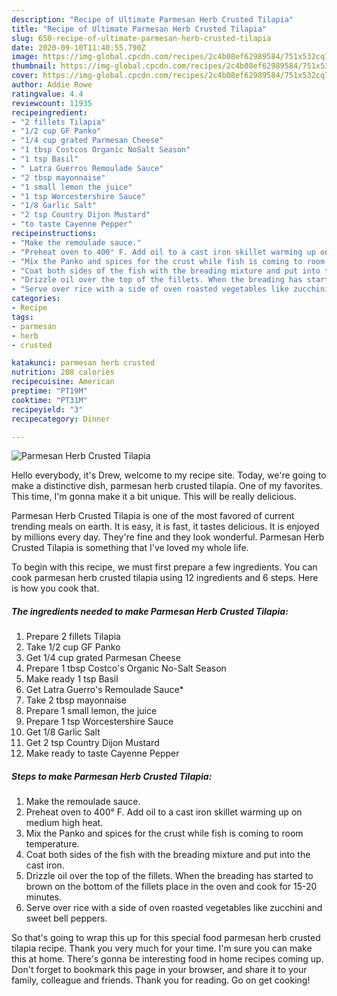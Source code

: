 ```yaml
---
description: "Recipe of Ultimate Parmesan Herb Crusted Tilapia"
title: "Recipe of Ultimate Parmesan Herb Crusted Tilapia"
slug: 650-recipe-of-ultimate-parmesan-herb-crusted-tilapia
date: 2020-09-10T11:40:55.790Z
image: https://img-global.cpcdn.com/recipes/2c4b08ef62989584/751x532cq70/parmesan-herb-crusted-tilapia-recipe-main-photo.jpg
thumbnail: https://img-global.cpcdn.com/recipes/2c4b08ef62989584/751x532cq70/parmesan-herb-crusted-tilapia-recipe-main-photo.jpg
cover: https://img-global.cpcdn.com/recipes/2c4b08ef62989584/751x532cq70/parmesan-herb-crusted-tilapia-recipe-main-photo.jpg
author: Addie Rowe
ratingvalue: 4.4
reviewcount: 11935
recipeingredient:
- "2 fillets Tilapia"
- "1/2 cup GF Panko"
- "1/4 cup grated Parmesan Cheese"
- "1 tbsp Costcos Organic NoSalt Season"
- "1 tsp Basil"
- " Latra Guerros Remoulade Sauce"
- "2 tbsp mayonnaise"
- "1 small lemon the juice"
- "1 tsp Worcestershire Sauce"
- "1/8 Garlic Salt"
- "2 tsp Country Dijon Mustard"
- "to taste Cayenne Pepper"
recipeinstructions:
- "Make the remoulade sauce."
- "Preheat oven to 400° F. Add oil to a cast iron skillet warming up on medium high heat."
- "Mix the Panko and spices for the crust while fish is coming to room temperature."
- "Coat both sides of the fish with the breading mixture and put into the cast iron."
- "Drizzle oil over the top of the fillets. When the breading has started to brown on the bottom of the fillets place in the oven and cook for 15-20 minutes."
- "Serve over rice with a side of oven roasted vegetables like zucchini and sweet bell peppers."
categories:
- Recipe
tags:
- parmesan
- herb
- crusted

katakunci: parmesan herb crusted 
nutrition: 208 calories
recipecuisine: American
preptime: "PT19M"
cooktime: "PT31M"
recipeyield: "3"
recipecategory: Dinner

---
```



![Parmesan Herb Crusted Tilapia](https://img-global.cpcdn.com/recipes/2c4b08ef62989584/751x532cq70/parmesan-herb-crusted-tilapia-recipe-main-photo.jpg)

Hello everybody, it's Drew, welcome to my recipe site. Today, we're going to make a distinctive dish, parmesan herb crusted tilapia. One of my favorites. This time, I'm gonna make it a bit unique. This will be really delicious.



Parmesan Herb Crusted Tilapia is one of the most favored of current trending meals on earth. It is easy, it is fast, it tastes delicious. It is enjoyed by millions every day. They're fine and they look wonderful. Parmesan Herb Crusted Tilapia is something that I've loved my whole life.


To begin with this recipe, we must first prepare a few ingredients. You can cook parmesan herb crusted tilapia using 12 ingredients and 6 steps. Here is how you cook that.

<!--inarticleads1-->

##### The ingredients needed to make Parmesan Herb Crusted Tilapia:

1. Prepare 2 fillets Tilapia
1. Take 1/2 cup GF Panko
1. Get 1/4 cup grated Parmesan Cheese
1. Prepare 1 tbsp Costco&#39;s Organic No-Salt Season
1. Make ready 1 tsp Basil
1. Get  Latra Guerro&#39;s Remoulade Sauce*
1. Take 2 tbsp mayonnaise
1. Prepare 1 small lemon, the juice
1. Prepare 1 tsp Worcestershire Sauce
1. Get 1/8 Garlic Salt
1. Get 2 tsp Country Dijon Mustard
1. Make ready to taste Cayenne Pepper




<!--inarticleads2-->

##### Steps to make Parmesan Herb Crusted Tilapia:

1. Make the remoulade sauce.
1. Preheat oven to 400° F. Add oil to a cast iron skillet warming up on medium high heat.
1. Mix the Panko and spices for the crust while fish is coming to room temperature.
1. Coat both sides of the fish with the breading mixture and put into the cast iron.
1. Drizzle oil over the top of the fillets. When the breading has started to brown on the bottom of the fillets place in the oven and cook for 15-20 minutes.
1. Serve over rice with a side of oven roasted vegetables like zucchini and sweet bell peppers.




So that's going to wrap this up for this special food parmesan herb crusted tilapia recipe. Thank you very much for your time. I'm sure you can make this at home. There's gonna be interesting food in home recipes coming up. Don't forget to bookmark this page in your browser, and share it to your family, colleague and friends. Thank you for reading. Go on get cooking!

